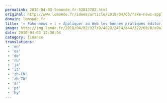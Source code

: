```yaml
---
permalink: 2018-04-03-lemonde.fr-52813782.html
original: http://www.lemonde.fr/idees/article/2018/04/03/fake-news-appliquer-au-web-les-bonnes-pratiques-editoriales-des-journaux_5280026_3232.html
domain: lemonde.fr
title: '« Fake news » : « Appliquer au Web les bonnes pratiques éditoriales des journaux »'
image: http://img.lemde.fr/2018/04/02/327/0/4828/2414/644/322/60/0/a9a1b12_3989af1db6b74c15a5355efc6f47f798-3989af1db6b74c15a5355efc6f47f798-0.jpg
date: 2018-04-03 12:38:04
category: finance
translations: 
 - 'en'
 - 'es'
 - 'de'
 - 'ru'
 - 'ja'
 - 'it'
 - 'zh-CN'
 - 'zh-TW'
 - 'ar'
 - 'pt'
 - 'hy'
---
```


